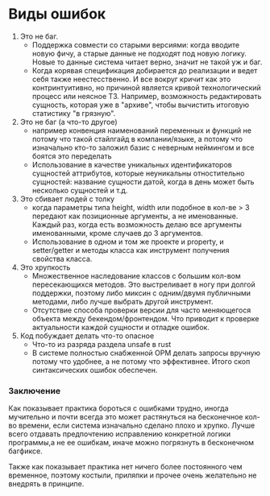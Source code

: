 # Виды ошибок

1. Это не баг.
   - Поддержка совмести со старыми версиями: когда вводите новую фичу, а старые данные не подходят под 
      новую логику. Новые то данные система читает верно, значит не такой уж и баг.
   - Когда корявая спецификация добирается до реализации и ведет себя также неестесственно.
   И все вокруг кричит как это контринтуитивно, но причиной является кривой технологический процесс
   или неясное ТЗ. Например, возможность редактировать сущность, которая уже в "архиве", 
   чтобы вычистить итоговую статистику "в грязную".
2. Это не баг (а что-то другое)
    - например конвенция наименований переменных и функций не потому что такой стайлгайд
   в компании/языке, а потому что изначально кто-то заложил базис с неверным неймингом и все боятся
   это переделать
    - Использование в качестве уникальных идентификаторов сущностей аттрибутов, которые неуникальны отностительно
   сущностей: название сущности датой, когда в день может быть несколько сущностей и т.д.
3. Это сбивает людей с толку
   - когда параметры типа height, width или подобное в кол-ве > 3 передают как 
   позиционные аргументы, а не именованные. Каждый раз, когда есть возможность делаю все аргументы
   именованными, кроме случаев до 3 аргументов.
   - Использование в одном и том же проекте и property, и setter/getter и методы класса 
   как инструмент получения свойства класса. 
4. Это хрупкость
   - Множественное наследование классов с большим кол-вом пересекающихся методов.
   Это выстреливает в ногу при долгой поддержки, поэтому либо миксин с одним/двумя публичными методами, либо
   лучше выбрать другой инструмент.
   - Отсутствие способа проверки версии для часто меняющегося объекта между бекендом/фронтендом.
   Что приводит к проверке актуальности каждой сущности и отладке ошибок.
5. Код побуждает делать что-то опасное
   - Что-то из разряда раздела unsafe в rust
   - В системе полностью снабженной ОРМ делать запросы вручную потому что удобнее, а не потому что
   эффективнее. Итого скоп синтаксических ошибок обеспечен.

### Заключение

Как показывает практика бороться с ошибками трудно, иногда мучительно и почти всегда это может растянуться 
на бесконечное кол-во времени, если система изначально сделано плохо и хрупко.
Лучше всего отдавать предпочтению исправлению конкретной логики программы,а не ее ошибкам, иначе можно 
погрязнуть в бесконечном багфиксе. 

Также как показывает практика нет ничего более постоянного чем временное, поэтому костыли, приляпки и прочее
 очень желательно не внедрять в принципе.